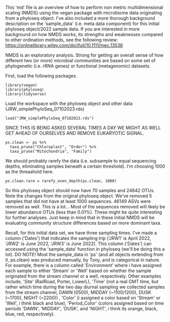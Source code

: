 This 'md' file is an overview of how to perform non metric multidimensional scaling (NMDS) using the vegan package with microbiome data originating from a phyloseq object.
I've also included a more thorough background description on  the 'sample_data' (i.e. meta data component) for this initial phyloseq object/2022 sample data. 
If you are interested in more background on how NMDS works, its strengths and weaknesses compared to other ordination methods,
see the following review: https://onlinelibrary.wiley.com/doi/full/10.1111/mec.13536

NMDS is an exploratory analysis. Strong for getting an overall sense of how different two (or more) microbial communities are based on some set of phylogenetic (i.e. rRNA genes) or
functional (metagenomic) datasets. 

First, load the following packages. 
```
library(vegan)
library(phyloseq)
library(tidyverse)
```
Load the workspace with the phyloseq object and other data (JRW_simplePhyloSeq_07102023.rds)
```
load("JRW_simplePhyloSeq_07102023.rds")
```
SINCE THIS IS BEING ASKED SEVERAL TIMES A DAY WE MIGHT AS WELL GET AHEAD OF OURSELVES AND REMOVE EUKARYOTIC SIGNAL.

```
ps.clean <- ps %>%
  taxa_prune("Chloroplast", "Order") %>%
  taxa_prune("Mitochondria", "Family")
```
We should probably rarefy the data (i.e. subsample to equal sequencing depths, eliminating samples beneath a certain threshold).
I'm choosing 1000 as the threashold here.

```
ps.clean.rare = rarefy_even_depth(ps.clean, 1000)
```
So this phyloseq object should now have 70 samples and 24842 OTUs. Note the changes from the original phyloseq object.
We've removed 5 samples that did not have at least 1000 sequences. 46149 ASVs were removed as well. This is a lot...
Most of the sequences removed will likely be lower abundance OTUs (less than 0.01%). These might be quite interesting for further analyses.
Just keep in mind that in these initial NMDS will be evaluating community structure differences based on more dominant taxa.

Recall, for this initial data set, we have three sampling times. I've made a column ('Dates') that indicates the sampling trip ('JRW1' is April 2022, 'JRW2' is June 2022, 'JRW3' is June 2022).
This column ('Dates') can accessed using the 'sample_data' function in phyloseq (we'll be doing this a lot). 
DO NOTE! Most the sample_data in 'ps' (and all objects extending from it, ps.clean) was  produced manually, by Tony, and is categorical in nature.
For example, there is a column called 'Environment' where i have assigned each sample to either 'Stream' or 'Well' based on whether the sample originated from
the stream channel or a well, respectively. Other examples include, 'Site' (RailRoad, Porter, LowerL), 'Time' (not a real GMT time, but rather which time during the two day diurnal sampling
we collected samples from the stream channel, DAWN (0500), MIDDAY (~1100/1200), DUSK (~1700), NIGHT (~2200)) , 'Color' (i assigned a color based on 'Stream' or 'Well', i think black and blue), 'Period_Color' (colors assigned based on time periods 'DAWN', 'MIDDAY', 'DUSK', and 'NIGHT', i think its orange, black, blue, red, respectively). 
